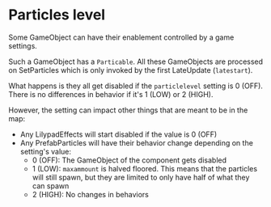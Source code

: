 # Particles level
Some GameObject can have their enablement controlled by a game settings.

Such a GameObject has a `Particable`. All these GameObjects are processed on SetParticles which is only invoked by the first LateUpdate (`latestart`).

What happens is they all get disabled if the `particlelevel` setting is 0 (OFF). There is no differences in behavior if it's 1 (LOW) or 2 (HIGH).

However, the setting can impact other things that are meant to be in the map:

- Any LilypadEffects will start disabled if the value is 0 (OFF)
- Any PrefabParticles will have their behavior change depending on the setting's value:
    - 0 (OFF): The GameObject of the component gets disabled
    - 1 (LOW): `maxammount` is halved floored. This means that the particles will still spawn, but they are limited to only have half of what they can spawn
    - 2 (HIGH): No changes in behaviors

